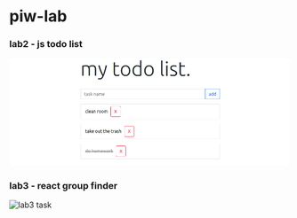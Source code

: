 # piw-lab



### lab2 - js todo list
![lab2 task](lab2/snip.png)

### lab3 - react group finder 
![lab3 task](lab3/snip.png)
